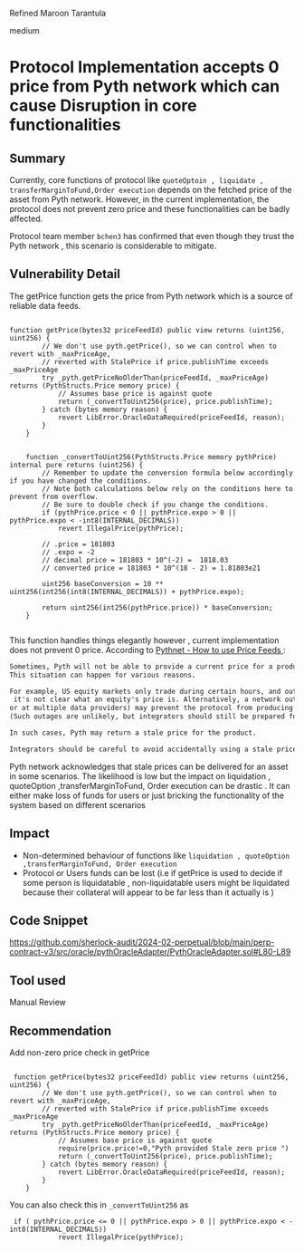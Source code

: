 Refined Maroon Tarantula

medium

# Protocol Implementation accepts 0 price from Pyth network which can cause Disruption in core functionalities

## Summary
Currently, core functions of protocol like `quoteOptoin , liquidate , transferMarginToFund,Order execution`
depends on the fetched price of the asset from Pyth network. 
However, in the current implementation, the protocol does not prevent zero price and these functionalities can be badly affected.

Protocol team member `bchen3` has confirmed that even though they trust the Pyth network , this scenario is considerable to mitigate.

## Vulnerability Detail
The getPrice function gets the price from Pyth network which is a source of reliable data feeds.

```solidity

function getPrice(bytes32 priceFeedId) public view returns (uint256, uint256) {
        // We don't use pyth.getPrice(), so we can control when to revert with _maxPriceAge,
        // reverted with StalePrice if price.publishTime exceeds _maxPriceAge
        try _pyth.getPriceNoOlderThan(priceFeedId, _maxPriceAge) returns (PythStructs.Price memory price) {
            // Assumes base price is against quote
            return (_convertToUint256(price), price.publishTime);
        } catch (bytes memory reason) {
            revert LibError.OracleDataRequired(priceFeedId, reason);
        }
    }

    
    function _convertToUint256(PythStructs.Price memory pythPrice) internal pure returns (uint256) {
        // Remember to update the conversion formula below accordingly if you have changed the conditions.
        // Note both calculations below rely on the conditions here to prevent from overflow.
        // Be sure to double check if you change the conditions.
        if (pythPrice.price < 0 || pythPrice.expo > 0 || pythPrice.expo < -int8(INTERNAL_DECIMALS))
            revert IllegalPrice(pythPrice);

        // .price = 181803
        // .expo = -2
        // decimal price = 181803 * 10^(-2) =  1818.03
        // converted price = 181803 * 10^(18 - 2) = 1.81803e21

        uint256 baseConversion = 10 ** uint256(int256(int8(INTERNAL_DECIMALS)) + pythPrice.expo);

        return uint256(int256(pythPrice.price)) * baseConversion;
    }
    
```
This function handles things elegantly however , current implementation does not prevent 0 price.
According to [Pythnet - How to use Price Feeds ](https://docs.pyth.network/price-feeds/pythnet-price-feeds/best-practices#price-availability):

```markdown
Sometimes, Pyth will not be able to provide a current price for a product. 
This situation can happen for various reasons. 

For example, US equity markets only trade during certain hours, and outside those hours,
 it's not clear what an equity's price is. Alternatively, a network outage (at the internet level, blockchain level, 
or at multiple data providers) may prevent the protocol from producing new price updates.
(Such outages are unlikely, but integrators should still be prepared for the possibility.) 

In such cases, Pyth may return a stale price for the product.

Integrators should be careful to avoid accidentally using a stale price
```
Pyth network acknowledges that stale prices can be delivered for an asset in some scenarios.
The likelihood is low but the impact on liquidation , quoteOption ,transferMarginToFund, Order execution can be drastic .
It can either make loss of funds for users or just bricking the functionality of the system based on different scenarios


## Impact
- Non-determined behaviour of functions like `liquidation , quoteOption ,transferMarginToFund, Order execution`
- Protocol or Users funds can be lost (i.e if getPrice is used to decide if some person is liquidatable , non-liquidatable users might be liquidated because their collateral will appear to be far less than it actually is ) 
## Code Snippet
https://github.com/sherlock-audit/2024-02-perpetual/blob/main/perp-contract-v3/src/oracle/pythOracleAdapter/PythOracleAdapter.sol#L80-L89
## Tool used

Manual Review

## Recommendation
Add non-zero price check in getPrice

```solidity

 function getPrice(bytes32 priceFeedId) public view returns (uint256, uint256) {
        // We don't use pyth.getPrice(), so we can control when to revert with _maxPriceAge,
        // reverted with StalePrice if price.publishTime exceeds _maxPriceAge
        try _pyth.getPriceNoOlderThan(priceFeedId, _maxPriceAge) returns (PythStructs.Price memory price) {
            // Assumes base price is against quote
            require(price.price!=0,"Pyth provided Stale zero price ")
            return (_convertToUint256(price), price.publishTime);
        } catch (bytes memory reason) {
            revert LibError.OracleDataRequired(priceFeedId, reason);
        }
    }
```

You can also check this in `_convertToUint256` as 

```solidity
 if ( pythPrice.price <= 0 || pythPrice.expo > 0 || pythPrice.expo < -int8(INTERNAL_DECIMALS))
            revert IllegalPrice(pythPrice);


```
